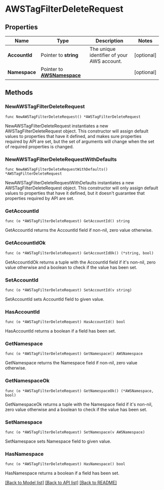 # AWSTagFilterDeleteRequest

## Properties

| Name          | Type                                           | Description                                | Notes      |
| ------------- | ---------------------------------------------- | ------------------------------------------ | ---------- |
| **AccountId** | Pointer to **string**                          | The unique identifier of your AWS account. | [optional] |
| **Namespace** | Pointer to [**AWSNamespace**](AWSNamespace.md) |                                            | [optional] |

## Methods

### NewAWSTagFilterDeleteRequest

`func NewAWSTagFilterDeleteRequest() *AWSTagFilterDeleteRequest`

NewAWSTagFilterDeleteRequest instantiates a new AWSTagFilterDeleteRequest object.
This constructor will assign default values to properties that have it defined,
and makes sure properties required by API are set, but the set of arguments
will change when the set of required properties is changed.

### NewAWSTagFilterDeleteRequestWithDefaults

`func NewAWSTagFilterDeleteRequestWithDefaults() *AWSTagFilterDeleteRequest`

NewAWSTagFilterDeleteRequestWithDefaults instantiates a new AWSTagFilterDeleteRequest object.
This constructor will only assign default values to properties that have it defined,
but it doesn't guarantee that properties required by API are set.

### GetAccountId

`func (o *AWSTagFilterDeleteRequest) GetAccountId() string`

GetAccountId returns the AccountId field if non-nil, zero value otherwise.

### GetAccountIdOk

`func (o *AWSTagFilterDeleteRequest) GetAccountIdOk() (*string, bool)`

GetAccountIdOk returns a tuple with the AccountId field if it's non-nil, zero value otherwise
and a boolean to check if the value has been set.

### SetAccountId

`func (o *AWSTagFilterDeleteRequest) SetAccountId(v string)`

SetAccountId sets AccountId field to given value.

### HasAccountId

`func (o *AWSTagFilterDeleteRequest) HasAccountId() bool`

HasAccountId returns a boolean if a field has been set.

### GetNamespace

`func (o *AWSTagFilterDeleteRequest) GetNamespace() AWSNamespace`

GetNamespace returns the Namespace field if non-nil, zero value otherwise.

### GetNamespaceOk

`func (o *AWSTagFilterDeleteRequest) GetNamespaceOk() (*AWSNamespace, bool)`

GetNamespaceOk returns a tuple with the Namespace field if it's non-nil, zero value otherwise
and a boolean to check if the value has been set.

### SetNamespace

`func (o *AWSTagFilterDeleteRequest) SetNamespace(v AWSNamespace)`

SetNamespace sets Namespace field to given value.

### HasNamespace

`func (o *AWSTagFilterDeleteRequest) HasNamespace() bool`

HasNamespace returns a boolean if a field has been set.

[[Back to Model list]](../README.md#documentation-for-models) [[Back to API list]](../README.md#documentation-for-api-endpoints) [[Back to README]](../README.md)
